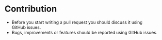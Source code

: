 # Contribution
- Before you start writing a pull request you should discuss it using GitHub issues.
- Bugs, improvements or features should be reported using GitHub issues.
